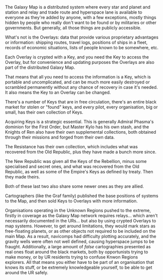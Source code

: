 The Galaxy Map is a distributed system where every star and planet and station
and relay and trade route and hyperspace lane is available to everyone as
they're added by anyone, with a few exceptions, mostly things hidden by people
who really don't want to be found or by militaries or other governments. But
generally, all those things are publicly accessible.

What's not is the Overlays: data that provide various proprietary advantages or
information: shipping routes, travel logs, positions of ships in a fleet,
records of economic situations, lists of people known to be somewhere, etc.

Each Overlay is crypted with a Key, and you need the Key to access the Overlay,
but for convenience and updating purposes the Overlays are also part of the
distributed Galaxy Map.

That means that all you need to access the information is a Key, which is
portable and uncomplicated, and can be much more easily destroyed or scrambled
permanently without any chance of recovery in case it's needed. It also means
the Key to an Overlay can be changed.

There's a number of Keys that are in free circulation, there's an entire black
market for stolen or "found" keys, and every pilot, every organisation, big or
small, has their own collection of Keys.

Acquiring Keys is a strategic essential. This is generally Admiral Phasma's
dominion for the First Order, but Master Kylo has his own stash, and the
Knights of Ren also have their own supplemental collections, both obtained
through their missions and forged from their own data.

The Resistance has their own collection, which includes what was recovered from
the Old Republic, plus they have made a bunch more since.

The New Republic was given all the Keys of the Rebellion, minus some
specialised and secret ones, and what was recovered from the Old Republic, as
well as some of the Empire's Keys as defined by treaty. Then they made theirs.

Both of these last two also share some newer ones as they are allied.

Cartographers (like the Graf family) published the base positions of systems to
the Map, and then sold Keys to Overlays with more information.

Organisations operating in the Unknown Regions pushed to the extreme, firstly
in coverage as the Galaxy Map network requires relays... which aren't
necessarily documented in the URs... but also by using crypted Overlays to map
systems. However, to get around limitations, they would mark stars as
free-floating planets, or as other objects not required to be included on the
main Map. As a result, navicomps had difficulty plotting accurately, and the
gravity wells were often not well defined, causing hyperspace jumps to be
fraught. Additionally, a large amount of *false* cartographies presented as
real ones float around the black markets, both by opportunists trying to make
money, or by UR residents trying to confuse Knwon Regions explorers. All that
means you either have to be part of an organisation that knows its stuff, or be
extremely knowledgeable yourself, to be able to get around the UR safely.
